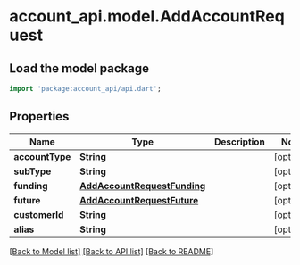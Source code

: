 # account_api.model.AddAccountRequest

## Load the model package
```dart
import 'package:account_api/api.dart';
```

## Properties
Name | Type | Description | Notes
------------ | ------------- | ------------- | -------------
**accountType** | **String** |  | [optional] 
**subType** | **String** |  | [optional] 
**funding** | [**AddAccountRequestFunding**](AddAccountRequestFunding.md) |  | [optional] 
**future** | [**AddAccountRequestFuture**](AddAccountRequestFuture.md) |  | [optional] 
**customerId** | **String** |  | [optional] 
**alias** | **String** |  | [optional] 

[[Back to Model list]](../README.md#documentation-for-models) [[Back to API list]](../README.md#documentation-for-api-endpoints) [[Back to README]](../README.md)


